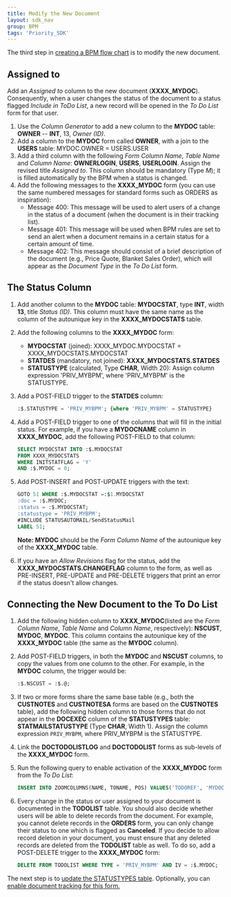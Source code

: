 ```yaml
---
title: Modify the New Document
layout: sdk_nav
group: BPM
tags: 'Priority_SDK'
---
```


The third step in [creating a BPM flow
chart](Creating-BPM-Flow-Charts ) is to modify the new
document.

## Assigned to 

Add an *Assigned to* column to the new document (**XXXX_MYDOC**).
Consequently, when a user changes the status of the document to a status
flagged *Include in ToDo List*, a new record will be opened in the *To
Do List* form for that user.

1.  Use the *Column Generator* to add a new column to the **MYDOC**
    table: **OWNER** -- **INT**, 13, *Owner (ID)*.
2.  Add a column to the **MYDOC** form called **OWNER**, with a join to
    the **USERS** table: MYDOC.OWNER = USERS.USER
3.  Add a third column with the following *Form Column Name*, *Table
    Name* and *Column Name*: **OWNERLOGIN**, **USERS**, **USERLOGIN**.     Assign the revised title *Assigned to*. This column should be mandatory (Type *M*); it is filled automatically by the BPM when a status is changed.
4.  Add the following messages to the **XXXX_MYDOC** form (you can use the same numbered messages for standard forms such as ORDERS as inspiration):
    -   Message 400: This message will be used to alert users of a
        change in the status of a document (when the document is in
        their tracking list).
    -   Message 401: This message will be used when BPM rules are set to
        send an alert when a document remains in a certain status for a
        certain amount of time.
    -   Message 402: This message should consist of a brief description
        of the document (e.g., Price Quote, Blanket Sales Order), which
        will appear as the *Document Type* in the *To Do List* form.

## The Status Column 

1.  Add another column to the **MYDOC** table: **MYDOCSTAT**, type **INT**, width
    **13**, title *Status (ID)*. This column must have the same name as the column  of the autounique key in the **XXXX_MYDOCSTATS** table.
2.  Add the following columns to the **XXXX_MYDOC** form:

    - **MYDOCSTAT** (joined): XXXX_MYDOC.MYDOCSTAT =
        XXXX_MYDOCSTATS.MYDOCSTAT
    -   **STATDES** (mandatory, not joined): **XXXX_MYDOCSTATS.STATDES**
    -   **STATUSTYPE** (calculated, Type **CHAR**, Width 20): Assign column expression \'PRIV_MYBPM\', where \'PRIV_MYBPM\' is the
        STATUSTYPE. 
3.  Add a POST-FIELD trigger to the **STATDES** column:
    ```sql
    :$.STATUSTYPE = 'PRIV_MYBPM'; {where 'PRIV_MYBPM' = STATUSTYPE}
    ```
4.  Add a POST-FIELD trigger to one of the columns that will fill in the initial status. For example, if you have a **MYDOCNAME** column in **XXXX_MYDOC**, add the following POST-FIELD to that column:
    ```sql
    SELECT MYDOCSTAT INTO :$.MYDOCSTAT
    FROM XXXX_MYDOCSTATS
    WHERE INITSTATFLAG = 'Y' 
    AND :$.MYDOC = 0; 
    ```
5.  Add POST-INSERT and POST-UPDATE triggers with the text:

    ```sql
    GOTO 51 WHERE :$.MYDOCSTAT =:$1.MYDOCSTAT
    :doc = :$.MYDOC;
    :status = :$.MYDOCSTAT;
    :statustype = 'PRIV_MYBPM';
    #INCLUDE STATUSAUTOMAIL/SendStatusMail
    LABEL 51;
    ```
    **Note: MYDOC** should be the *Form Column Name* of the
        autounique key of the **XXXX_MYDOC** table.
6.  If you have an *Allow Revisions* flag for the status, add the **XXXX_MYDOCSTATS.CHANGEFLAG** column to the form, as well as PRE-INSERT, PRE-UPDATE and PRE-DELETE triggers that print an error if the status doesn\'t allow changes.

## Connecting the New Document to the To Do List 

1.  Add the following hidden column to **XXXX_MYDOC**(listed are the *Form Column Name*, *Table Name* and *Column Name*, respectively):
    **NSCUST**, **MYDOC**, **MYDOC**. This column contains the autounique key of the **XXXX_MYDOC** table (the same as the **MYDOC** column).
2.  Add POST-FIELD triggers, in both the **MYDOC** and **NSCUST** columns, to copy the values from one column to the other. For example, in the **MYDOC** column, the trigger would be:

    ```sql
    :$.NSCUST = :$.@;
    ```

3.  If two or more forms share the same base table (e.g., both the
    **CUSTNOTES** and **CUSTNOTESA** forms are based on the
    **CUSTNOTES** table), add the following hidden column to those forms
    that do not appear in the **DOCEXEC** column of the **STATUSTYPES**
    table: **STATMAILSTATUSTYPE** (Type **CHAR**, Width 1). Assign the
    column expression <code>PRIV_MYBPM</code>, where PRIV_MYBPM is the
    STATUSTYPE.
4.  Link the **DOCTODOLISTLOG** and **DOCTODOLIST** forms as sub-levels
    of the **XXXX_MYDOC** form.
5.  Run the following query to enable activation of the **XXXX_MYDOC**
    form from the *To Do List*:

    ```sql
    INSERT INTO ZOOMCOLUMNS(NAME, TONAME, POS) VALUES('TODOREF', 'MYDOCNAME', X); /* where X = some number */
    ```
6.  Every change in the status or user assigned to your document is documented in the **TODOLIST** table. You should also decide whether users will be able to delete records from the document. For example, you cannot delete records in the **ORDERS** form, you can only change their status to one which is flagged as **Canceled**.
    If you decide to allow record deletion in your document, you must ensure that any deleted records are deleted from the **TODOLIST** table as well. To do so, add a POST-DELETE trigger to the **XXXX_MYDOC** form:

    ```sql
    DELETE FROM TODOLIST WHERE TYPE = 'PRIV_MYBPM' AND IV = :$.MYDOC;
    ```

The next step is to [update the STATUSTYPES
table](BPM-Statustypes ). Optionally, you can
[enable document tracking for this
form.](BPM-Tracking )
